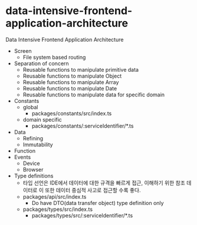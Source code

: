 # data-intensive-frontend-application-architecture
Data Intensive Frontend Application Architecture

- Screen
  - File system based routing
- Separation of concern
  - Reusable functions to manipulate primitive data
  - Reusable functions to manipulate Object
  - Reusable functions to manipulate Array
  - Reusable functions to manipulate Date
  - Reusable functions to manipulate data for specific domain
- Constants
  - global
    - packages/constants/src/index.ts 
  - domain specific
    - packages/constants/:serviceIdentifier/*.ts
- Data
  - Refining
  - Immutability
- Function
- Events
  - Device
  - Browser
- Type definitions
  - 타입 선언은 IDE에서 데이터에 대한 규격을 빠르게 접근, 이해하기 위한 참조 데이터로 이 또한 데이터 중심적 사고로 접근할 수록 좋다.
  - packages/api/src/index.ts
    - Do have DTO(data transfer object) type definition only
  - packages/types/src/index.ts
    - packages/types/src/:serviceIdentifier/*.ts 
